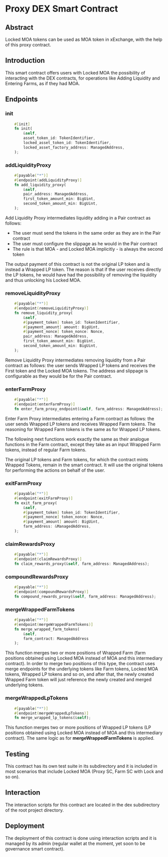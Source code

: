 # Proxy DEX Smart Contract

## Abstract

Locked MOA tokens can be used as MOA token in xExchange, with the help of this proxy contract.

## Introduction

This smart contract offers users with Locked MOA the possibility of interacting with the DEX contracts, for operations like Adding Liquidity and Entering Farms, as if they had MOA.

## Endpoints

### init

```rust
    #[init]
    fn init(
        &self,
        asset_token_id: TokenIdentifier,
        locked_asset_token_id: TokenIdentifier,
        locked_asset_factory_address: ManagedAddress,
    );
```

### addLiquidityProxy

```rust
    #[payable("*")]
    #[endpoint(addLiquidityProxy)]
    fn add_liquidity_proxy(
        &self,
        pair_address: ManagedAddress,
        first_token_amount_min: BigUint,
        second_token_amount_min: BigUint,
    );
```

Add Liquidity Proxy intermediates liquidity adding in a Pair contract as follows:
- The user must send the tokens in the same order as they are in the Pair contract
- The user must configure the slippage as he would in the Pair contract
- The rule is that MOA - and Locked MOA implicitly - is always the second token

The output payment of this contract is not the original LP token and is instead a Wrapped LP token. The reason is that if the user receives directly the LP tokens, he would have had the possibility of removing the liquidity and thus unlocking his Locked MOA.

### removeLiquidityProxy

```rust
    #[payable("*")]
    #[endpoint(removeLiquidityProxy)]
    fn remove_liquidity_proxy(
        &self,
        #[payment_token] token_id: TokenIdentifier,
        #[payment_amount] amount: BigUint,
        #[payment_nonce] token_nonce: Nonce,
        pair_address: ManagedAddress,
        first_token_amount_min: BigUint,
        second_token_amount_min: BigUint,
    );
```

Remove Liquidity Proxy intermediates removing liquidity from a Pair contract as follows: the user sends Wrapped LP tokens and receives the First token and the Locked MOA tokens. The address and slippage is configurable as they would be for the Pair contract.

### enterFarmProxy

```rust
    #[payable("*")]
    #[endpoint(enterFarmProxy)]
    fn enter_farm_proxy_endpoint(&self, farm_address: ManagedAddress);
```

Enter Farm Proxy intermediates entering a Farm contract as follows: the user sends Wrapped LP tokens and receives Wrapped Farm tokens. The reasoning for Wrapped Farm tokens is the same as for Wrapped LP tokens.

The following next functions work exactly the same as their analogue functions in the Farm contract, except they take as an input Wrapped Farm tokens, instead of regular Farm tokens.

The original LP tokens and Farm tokens, for which the contract mints Wrapped Tokens, remain in the smart contract. It will use the original tokens for performing the actions on behalf of the user.

### exitFarmProxy

```rust
    #[payable("*")]
    #[endpoint(exitFarmProxy)]
    fn exit_farm_proxy(
        &self,
        #[payment_token] token_id: TokenIdentifier,
        #[payment_nonce] token_nonce: Nonce,
        #[payment_amount] amount: BigUint,
        farm_address: &ManagedAddress,
    );
```

### claimRewardsProxy

```rust
    #[payable("*")]
    #[endpoint(claimRewardsProxy)]
    fn claim_rewards_proxy(&self, farm_address: ManagedAddress);
```

### compoundRewardsProxy

```rust
    #[payable("*")]
    #[endpoint(compoundRewardsProxy)]
    fn compound_rewards_proxy(&self, farm_address: ManagedAddress);
```

### mergeWrappedFarmTokens

```rust
    #[payable("*")]
    #[endpoint(mergeWrappedFarmTokens)]
    fn merge_wrapped_farm_tokens(
        &self,
        farm_contract: ManagedAddress
    );
```

This function merges two or more positions of Wrapped Farm (farm positions obtained using Locked MOA instead of MOA and this intermediary contract). In order to merge two positions of this type, the contract uses merge endpoints for the underlying tokens like Farm tokens, Locked MOA tokens, Wrapped LP tokens and so on, and after that, the newly created Wrapped Farm token will just reference the newly created and merged underlying tokens.

### mergeWrappedLpTokens

```rust
    #[payable("*")]
    #[endpoint(mergeWrappedLpTokens)]
    fn merge_wrapped_lp_tokens(&self);
```

This function merges two or more positions of Wrapped LP tokens (LP positions obtained using Locked MOA instead of MOA and this intermediary contract). The same logic as for __mergeWrappedFarmTokens__ is applied.

## Testing

This contract has its own test suite in its subdirectory and it is included in most scenarios that include Locked MOA (Proxy SC, Farm SC with Lock and so on).

## Interaction

The interaction scripts for this contract are located in the dex subdirectory of the root project directory.

## Deployment

The deployment of this contract is done using interaction scripts and it is managed by its admin (regular wallet at the moment, yet soon to be governance smart contract).
